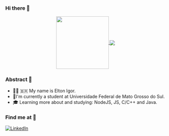 ### Hi there 👋
<p align="center">
  <a href="https://github.com/anuraghazra/github-readme-stats">
    <img
      align="center"
      height="165"
      src="https://github-readme-stats.vercel.app/api?username=bovkin&count_private=true&show_icons=true&custom_title=Github%20Status&hide=issues&theme=dark"/>
  </a>
    <a href="https://github.com/anuraghazra/github-readme-stats">
    <img
      align="center"
      src="https://github-readme-stats.vercel.app/api/top-langs/?username=bovkin&layout=compact"
    />
  </a>
</p>

### Abstract 🖖
- :technologist: :brazil: My name is Elton Igor.
- :school:I'm currently a student at Universidade Federal de Mato Grosso do Sul.
- :mortar_board: Learning more about and studying: NodeJS, JS, C/C++ and Java.

### Find me at 🤙

<a href="https://www.linkedin.com/in/elton-igor-cunha-pereira-3a034b155/" rel="nofollow">
	<img src="https://camo.githubusercontent.com/0271c9f903c82d91b19ebd8458901d7c61ce1528/68747470733a2f2f696d672e736869656c64732e696f2f62616467652f4c696e6b6564496e2d2532333030373742352e7376673f267374796c653d666c61742d737175617265266c6f676f3d6c696e6b6564696e266c6f676f436f6c6f723d7768697465" alt="LinkedIn" data-canonical-src="https://img.shields.io/badge/LinkedIn-%230077B5.svg?&amp;style=flat-square&amp;logo=linkedin&amp;logoColor=white" style="max-width:100%;">
</a>
<br />
